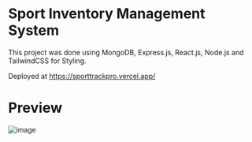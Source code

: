 # Sport Inventory Management System

This project was done using MongoDB, Express.js, React.js, Node.js and TailwindCSS for Styling.


Deployed at https://sporttrackpro.vercel.app/

# Preview
![image](https://github.com/kamal9494/sportTracker/assets/97849725/80907aa1-5957-4697-9a88-49ef45290cc9)


